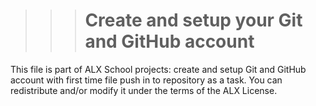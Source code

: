 >>># Create and setup your Git and GitHub account

This file is part of ALX School projects: create and setup Git and GitHub 
account with first time file push in to repository as a task. You can 
redistribute and/or modify it under the terms of the ALX License.